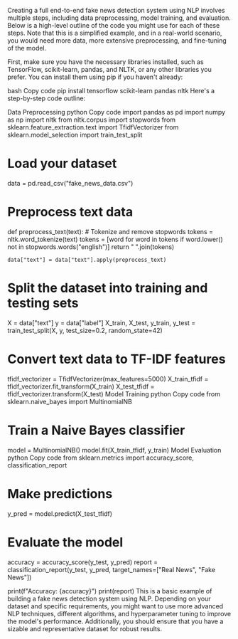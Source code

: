 
Creating a full end-to-end fake news detection system using NLP involves multiple steps, including data preprocessing, model training, and evaluation. Below is a high-level outline of the code you might use for each of these steps. Note that this is a simplified example, and in a real-world scenario, you would need more data, more extensive preprocessing, and fine-tuning of the model.

First, make sure you have the necessary libraries installed, such as TensorFlow, scikit-learn, pandas, and NLTK, or any other libraries you prefer. You can install them using pip if you haven't already:

bash
Copy code
pip install tensorflow scikit-learn pandas nltk
Here's a step-by-step code outline:

Data Preprocessing
python
Copy code
import pandas as pd 
import numpy as np 
import nltk 
from nltk.corpus import stopwords 
from sklearn.feature_extraction.text import TfidfVectorizer 
from sklearn.model_selection import train_test_split

# Load your dataset 
data = pd.read_csv("fake_news_data.csv") 

# Preprocess text data
def preprocess_text(text):
    # Tokenize and remove stopwords
    tokens = nltk.word_tokenize(text)
    tokens = [word for word in tokens if word.lower() not in stopwords.words("english")] 
    return " ".join(tokens) 
    
    data["text"] = data["text"].apply(preprocess_text)
    
# Split the dataset into training and testing sets
X = data["text"]
y = data["label"]
X_train, X_test, y_train, y_test = train_test_split(X, y, test_size=0.2, random_state=42)

# Convert text data to TF-IDF features
tfidf_vectorizer = TfidfVectorizer(max_features=5000)
X_train_tfidf = tfidf_vectorizer.fit_transform(X_train)
X_test_tfidf = tfidf_vectorizer.transform(X_test)
Model Training
python
Copy code
from sklearn.naive_bayes import MultinomialNB

# Train a Naive Bayes classifier
model = MultinomialNB()
model.fit(X_train_tfidf, y_train)
Model Evaluation
python
Copy code
from sklearn.metrics import accuracy_score, classification_report

# Make predictions
y_pred = model.predict(X_test_tfidf)

# Evaluate the model
accuracy = accuracy_score(y_test, y_pred)
report = classification_report(y_test, y_pred, target_names=["Real News", "Fake News"])

print(f"Accuracy: {accuracy}")
print(report)
This is a basic example of building a fake news detection system using NLP. Depending on your dataset and specific requirements, you might want to use more advanced NLP techniques, different algorithms, and hyperparameter tuning to improve the model's performance. Additionally, you should ensure that you have a sizable and representative dataset for robust results.
